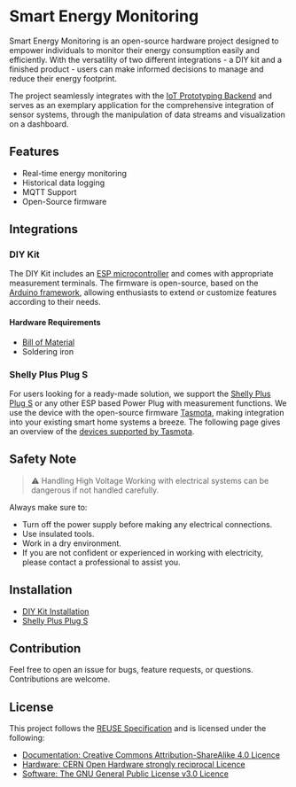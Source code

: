 # Smart Energy Monitoring

Smart Energy Monitoring is an open-source hardware project designed to empower individuals to monitor their energy consumption easily and efficiently. With the versatility of two different integrations - a DIY kit and a finished product - users can make informed decisions to manage and reduce their energy footprint.

The project seamlessly integrates with the [IoT Prototyping Backend](https://code.curious.bio/curious.bio/iot-backend/) and serves as an exemplary application for the comprehensive integration of sensor systems, through the manipulation of data streams and visualization on a dashboard.

## Features

- Real-time energy monitoring
- Historical data logging
- MQTT Support
- Open-Source firmware

## Integrations

### DIY Kit

The DIY Kit includes an [ESP microcontroller](https://www.espressif.com/en/products/socs) and comes with appropriate measurement terminals. The firmware is open-source, based on the [Arduino framework](https://www.arduino.cc/reference/), allowing enthusiasts to extend or customize features according to their needs.

#### Hardware Requirements

- [Bill of Material](./hardware/BOM.md)
- Soldering iron

### Shelly Plus Plug S

For users looking for a ready-made solution, we support the [Shelly Plus Plug S](https://kb.shelly.cloud/knowledge-base/shelly-plus-plug-s) or any other ESP based Power Plug with measurement functions. We use the device with the open-source firmware [Tasmota](https://tasmota.github.io/), making integration into your existing smart home systems a breeze. The following page gives an overview of the [devices supported by Tasmota](https://templates.blakadder.com/plug.html).

## Safety Note

> ⚠️ Handling High Voltage
> Working with electrical systems can be dangerous if not handled carefully.

Always make sure to:

- Turn off the power supply before making any electrical connections.
- Use insulated tools.
- Work in a dry environment.
- If you are not confident or experienced in working with electricity, please contact a professional to assist you.

## Installation

- [DIY Kit Installation](./docs/energy-monitor/README.md)
- [Shelly Plus Plug S](./docs/shelly-monitor/README.md)

## Contribution

Feel free to open an issue for bugs, feature requests, or questions. Contributions are welcome.

## License

This project follows the [REUSE Specification](https://reuse.software/spec/) and is licensed under the following:

- [Documentation: Creative Commons Attribution-ShareAlike 4.0 Licence](./LICENSES/CC-BY-SA-4.0.txt)
- [Hardware: CERN Open Hardware strongly reciprocal Licence](./LICENSES/CERN-OHL-S-2.0.txt)
- [Software: The GNU General Public License v3.0 Licence](./LICENSES/GPL-3.0-or-later.txt)
